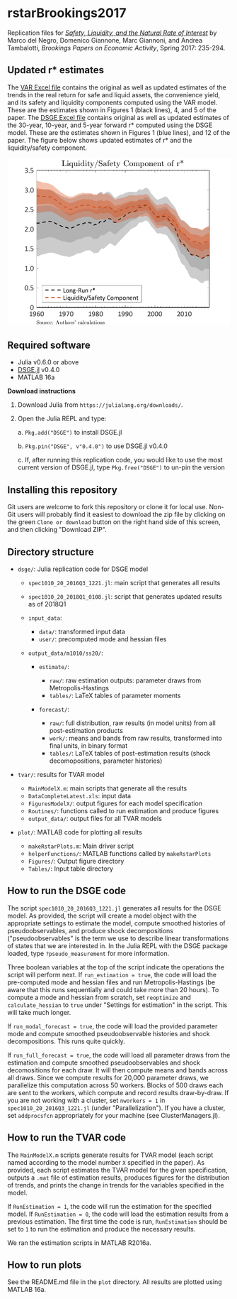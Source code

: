 # rstarBrookings2017

Replication files for
[*Safety, Liquidity, and the Natural Rate of Interest*](https://www.brookings.edu/bpea-articles/safety-liquidity-and-the-natural-rate-of-interest/)
by Marco del Negro, Domenico Giannone, Marc Giannoni, and Andrea Tambalotti,
*Brookings Papers on Economic Activity*, Spring 2017: 235-294.


## Updated r* estimates

The [VAR Excel
file](https://github.com/FRBNY-DSGE/rstarBrookings2017/blob/master/update/TVAR_Rstar_Vintages.xlsx)
contains the original as well as updated estimates of the trends in the real
return for safe and liquid assets, the convenience yield, and its safety and
liquidity components computed using the VAR model. These are the estimates shown
in Figures 1 (black lines), 4, and 5 of the paper.  The [DSGE Excel
file](https://github.com/FRBNY-DSGE/rstarBrookings2017/blob/master/update/DSGE_Rstar_Vintages.xls)
contains original as well as updated estimates of the 30-year, 10-year, and
5-year forward r* computed using the DSGE model. These are the estimates shown
in Figures 1 (blue lines), and 12 of the paper.  The figure below shows updated
estimates of r* and the liquidity/safety component.

<img src="https://raw.githubusercontent.com/FRBNY-DSGE/rstarBrookings2017/master/update/Rstar_Figure.png" width="600">


## Required software

- Julia v0.6.0 or above
- [DSGE.jl](https://github.com/FRBNY-DSGE/DSGE.jl) v0.4.0
- MATLAB 16a

**Download instructions**

1. Download Julia from `https://julialang.org/downloads/`.
2. Open the Julia REPL and type:

   a. `Pkg.add("DSGE")` to install DSGE.jl

   b. `Pkg.pin("DSGE", v"0.4.0")` to use DSGE.jl v0.4.0

   c. If, after running this replication code, you would like to use the most
      current version of DSGE.jl, type `Pkg.free("DSGE")` to un-pin the version


## Installing this repository

Git users are welcome to fork this repository or clone it for local
use. Non-Git users will probably find it easiest to download the zip
file by clicking on the green `Clone or download` button on the right
hand side of this screen, and then clicking "Download ZIP".


## Directory structure

- `dsge/`: Julia replication code for DSGE model

  - `spec1010_20_2016Q3_1221.jl`: main script that generates all results

  - `spec1010_20_2018Q1_0108.jl`: script that generates updated results as of 2018Q1

  - `input_data`:
    - `data/`: transformed input data
	- `user/`: precomputed mode and hessian files

  - `output_data/m1010/ss20/`:
    - `estimate/`:
	  - `raw/`: raw estimation outputs: parameter draws from Metropolis-Hastings
	  - `tables/`: LaTeX tables of parameter moments

    - `forecast/`:
	  - `raw/`: full distribution, raw results (in model units) from
                all post-estimation products
      - `work/`: means and bands from raw results, transformed into
                 final units, in binary format
      - `tables/`: LaTeX tables of post-estimation results (shock
                   decomopositions, parameter histories)

- `tvar/`: results for TVAR model
  - `MainModelX.m`: main scripts that generate all the results
  - `DataCompleteLatest.xls`: input data
  - `FiguresModelX/`: output figures for each model specification
  - `Routines/`: functions called to run estimation and produce figures
  - `output_data/`: output files for all TVAR models

- `plot/`: MATLAB code for plotting all results
  - `makeRstarPlots.m`: Main driver script
  - `helperFunctions/`: MATLAB functions called by `makeRstarPlots`
  - `Figures/`: Output figure directory
  - `Tables/`: Input table directory


## How to run the DSGE code

The script `spec1010_20_2016Q3_1221.jl` generates all results for the
DSGE model. As provided, the script will create a model object with
the appropriate settings to estimate the model, compute smoothed
histories of pseudoobservables, and produce shock decompositions
("pseudoobservables" is the term we use to describe linear
transformations of states that we are interested in. In the Julia REPL
with the DSGE package loaded, type `?pseudo_measurement` for more
information.

Three boolean variables at the top of the script indicate the
operations the script will perform next. If `run_estimation = true`,
the code will load the pre-computed mode and hessian files and run
Metropolis-Hastings (be aware that this runs sequentially and could
take more than 20 hours). To compute a mode and hessian from scratch,
set `reoptimize` and `calculate_hessian` to `true` under "Settings for
estimation" in the script. This will take much longer.

If `run_modal_forecast = true`, the code will load the provided
parameter mode and compute smoothed pseudoobservable histories and
shock decompositions. This runs quite quickly.

If `run_full_forecast = true`, the code will load all parameter draws
from the estimation and compute smoothed pseudoobservables and shock
decomositions for each draw. It will then compute means and bands
across all draws. Since we compute results for 20,000 parameter draws,
we parallelize this computation across 50 workers. Blocks of 500 draws
each are sent to the workers, which compute and record results
draw-by-draw. If you are not working with a cluster, set `nworkers =
1` in `spec1010_20_2016Q3_1221.jl` (under "Parallelization"). If you
have a cluster, set `addprocsfcn` appropriately for your machine (see
ClusterManagers.jl).


## How to run the TVAR code

The `MainModelX.m` scripts generate results for TVAR model (each script named
according to the model number `X` specified in the paper). As provided, each
script estimates the TVAR model for the given specification, outputs a `.mat`
file of estimation results, produces figures for the distribution of trends, and
prints the change in trends for the variables specified in the model.

If `RunEstimation = 1`, the code will run the estimation for the specified
model. If `RunEstimation = 0`, the code will load the estimation results from a
previous estimation. The first time the code is run, `RunEstimation` should be
set to `1` to run the estimation and produce the necessary results.

We ran the estimation scripts in MATLAB R2016a.


## How to run plots

See the README.md file in the `plot` directory. All results are plotted using
MATLAB 16a.
